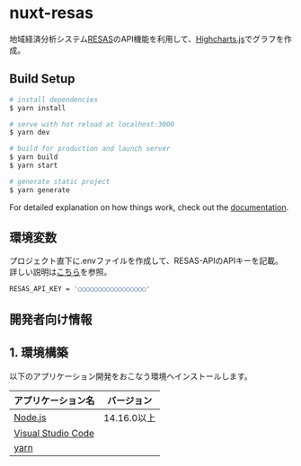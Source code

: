# nuxt-resas

地域経済分析システム[RESAS](https://opendata.resas-portal.go.jp/)のAPI機能を利用して、[Highcharts.js](https://www.highcharts.com/)でグラフを作成。

## Build Setup

```bash
# install dependencies
$ yarn install

# serve with hot reload at localhost:3000
$ yarn dev

# build for production and launch server
$ yarn build
$ yarn start

# generate static project
$ yarn generate
```

For detailed explanation on how things work, check out the [documentation](https://nuxtjs.org).

## 環境変数

プロジェクト直下に.envファイルを作成して、RESAS-APIのAPIキーを記載。
詳しい説明は[こちら](https://lg-note.com/2021/10/14/nuxt-resas-axios/)を参照。

```bash
RESAS_API_KEY = '○○○○○○○○○○○○○○○○○'
```

## 開発者向け情報

## 1. 環境構築

以下のアプリケーション開発をおこなう環境へインストールします。

| アプリケーション名 | バージョン |
| ------- | ------- |
|[Node.js](https://nodejs.org/ja/)|14.16.0以上|
|[Visual Studio Code](https://code.visualstudio.com/)| | 
|[yarn](https://classic.yarnpkg.com/ja/)| |




